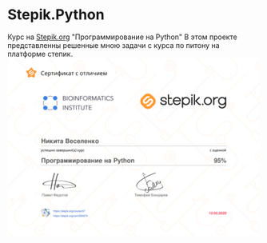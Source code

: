 # Stepik.Python
Курс на [Stepik.org](https://welcome.stepik.org/ru) "Программирование на Python"
В этом проекте представленны решенные мною задачи с курса по питону на платформе степик.
![alt text](https://github.com/Bazarovinc/Stepik.Python/blob/master/stepik-certificate-67-ce27b3a-1.png)
